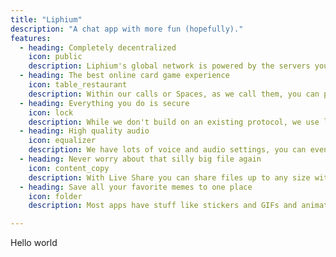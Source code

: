```yaml
---
title: "Liphium"
description: "A chat app with more fun (hopefully)."
features:
  - heading: Completely decentralized
    icon: public
    description: Liphium's global network is powered by the servers you host. You are in control of your own data and can share that burden with your friends. Although that also means you'll have to set up a server first, sorry!
  - heading: The best online card game experience
    icon: table_restaurant
    description: Within our calls or Spaces, as we call them, you can play basically any card game by using Tabletop, our infinite canvas. Even more is coming soon!
  - heading: Everything you do is secure
    icon: lock
    description: While we don't build on an existing protocol, we use libsodium to ensure that our own one is as battle-tested as possible. We hope this protocol holds, but if you find anything, please let us know first!
  - heading: High quality audio
    icon: equalizer
    description: We have lots of voice and audio settings, you can even set stuff like microphone sensitivity. This was actually the initial motivation to create this app, while we haven't delivered on it fully, it still works well enough.
  - heading: Never worry about that silly big file again
    icon: content_copy
    description: With Live Share you can share files up to any size with your friends. Have that silly big video file you can't get across the globe? This system can help you with that.
  - heading: Save all your favorite memes to one place
    icon: folder
    description: Most apps have stuff like stickers and GIFs and animated images you can spam people with. But creation is often hard, so on Liphium, you can save any image or GIF to your Library.

---
```

Hello world